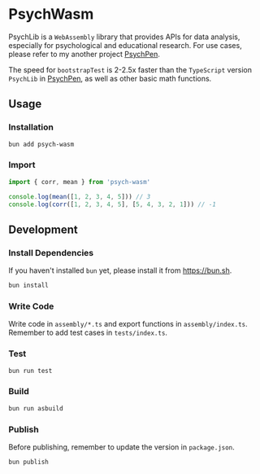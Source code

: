 # PsychWasm

PsychLib is a `WebAssembly` library that provides APIs for data analysis, especially for psychological and educational research. For use cases, please refer to my another project [PsychPen](https://github.com/LeafYeeXYZ/PsychPen).

The speed for `bootstrapTest` is 2-2.5x faster than the `TypeScript` version `PsychLib` in [PsychPen](https://github.com/LeafYeeXYZ/PsychPen), as well as other basic math functions.

## Usage

### Installation

```bash
bun add psych-wasm
```

### Import

```typescript
import { corr, mean } from 'psych-wasm'

console.log(mean([1, 2, 3, 4, 5])) // 3
console.log(corr([1, 2, 3, 4, 5], [5, 4, 3, 2, 1])) // -1
```

## Development

### Install Dependencies

If you haven't installed `bun` yet, please install it from <https://bun.sh>.

```bash
bun install
```

### Write Code

Write code in `assembly/*.ts` and export functions in `assembly/index.ts`. Remember to add test cases in `tests/index.ts`.

### Test

```bash
bun run test
```

### Build

```bash
bun run asbuild
```

### Publish

Before publishing, remember to update the version in `package.json`.

```bash
bun publish
```